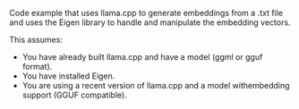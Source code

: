 Code example that uses llama.cpp to generate embeddings from a .txt file and uses the Eigen library to handle and manipulate the embedding vectors.

This assumes:

* You have already built llama.cpp and have a model (ggml or gguf format).
* You have installed Eigen.
* You are using a recent version of llama.cpp and a model withembedding support (GGUF compatible).
